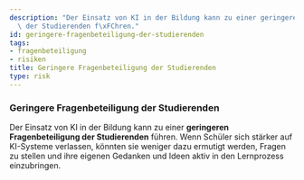 ```yaml
---
description: "Der Einsatz von KI in der Bildung kann zu einer geringeren Fragenbeteiligung\
  \ der Studierenden f\xFChren."
id: geringere-fragenbeteiligung-der-studierenden
tags:
- fragenbeteiligung
- risiken
title: Geringere Fragenbeteiligung der Studierenden
type: risk
---
```



### Geringere Fragenbeteiligung der Studierenden

Der Einsatz von KI in der Bildung kann zu einer **geringeren Fragenbeteiligung der Studierenden** führen. Wenn Schüler sich stärker auf KI-Systeme verlassen, könnten sie weniger dazu ermutigt werden, Fragen zu stellen und ihre eigenen Gedanken und Ideen aktiv in den Lernprozess einzubringen.
